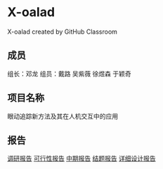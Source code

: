 # X-oalad

X-oalad created by GitHub Classroom

## 成员

组长：邓龙
组员：戴路 吴紫薇 徐煜森 于颖奇 

## 项目名称

眼动追踪新方法及其在人机交互中的应用

## 报告

[调研报告](./Research%20Proposal/Research%20Proposal.pdf)
[可行性报告](./Feasibility%20Study/Feasibility%20Study.md)
[中期报告](.//Interim%20Report/Interim%20Report.pdf)
[结题报告](./Conclusive%20Report/结题报告.pptx)
[详细设计报告](./Design%20Report/Design%20Report.pdf)
